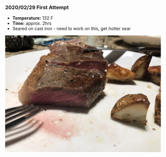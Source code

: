 ### 2020/02/29 First Attempt

- **Temperature:** 132 F
- **Time:** approx. 2hrs
- Seared on cast iron - need to work on this, get hotter sear

<img src="./20200111_striploin.jpg" width="600">
